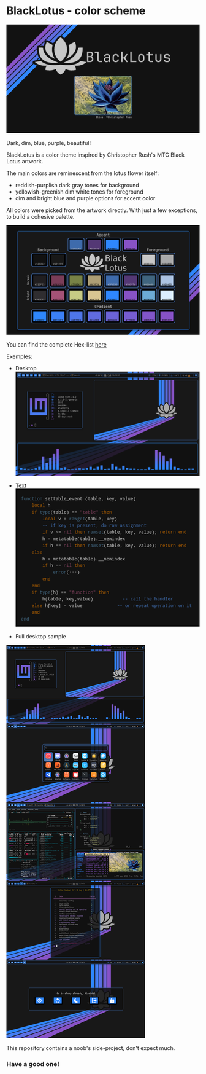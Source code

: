# BlackLotus - color scheme
![](./cover.png)

Dark, dim, blue, purple, beautiful!

BlackLotus is a color theme inspired by Christopher Rush's MTG Black Lotus artwork.

The main colors are reminescent from the lotus flower itself:
- reddish-purplish dark gray tones for background
-  yellowish-greenish dim white tones for foreground
-  dim and bright blue and purple options for accent color


All colors were picked from the artwork directly. With just a few exceptions, to build a cohesive palette. 

![](./palette.png)

You can find the complete Hex-list [here](https://github.com/PoisonIsBestType/BlackLotus/blob/main/hex-list.txt)

Exemples:

- Desktop
![](./desktop.png)

- Text
![](./text.png)

- Full desktop sample

![](./exemple.png)

This repository contains a noob's side-project, don't expect much.



### Have a good one!
